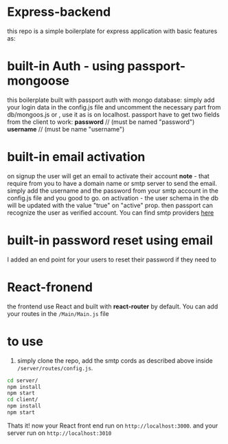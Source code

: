 # Express-backend 
this repo is a simple boilerplate for express application with basic features as:

# built-in Auth - using passport-mongoose 
this boilerplate built with passport auth with mongo database: 
simply add your login data in the config.js file and uncomment the necessary part from db/mongoos.js
or , use it as is on localhost. 
passport have to get two fields from the client to work: 
**password** // (must be named "password")
**username** // (must be name "username")

# built-in email activation 
on signup the user will get an email to activate their account 
**note** - that require from you to have a domain name or smtp server to send the email. 
simply add the username and the password from your smtp account in the config.js file and you good to go. 
on activation - the user schema in the db will be updated with the value "true" on "active" prop. 
then passport can recognize the user as verified account. 
You can find smtp providers [here](https://github.com/discourse/discourse/blob/master/docs/INSTALL-email.md)

# built-in password reset using email
I added an end point for your users to reset their password if they need to

# React-fronend
the frontend use React and built with **react-router** by default. You can add your routes in the `/Main/Main.js` file 

# to use 
1. simply clone the repo, add the smtp cords as described above inside `/server/routes/config.js`.
```sh
cd server/ 
npm install
npm start
cd client/
npm install
npm start
```
Thats it! now your React front end run on `http://localhost:3000`. and your server run on `http://localhost:3010` 



 
